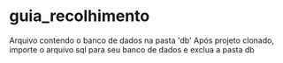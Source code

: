 # guia_recolhimento

Arquivo contendo o banco de dados na pasta 'db'
Após projeto clonado, importe o arquivo sql para seu banco de dados e exclua a pasta db
